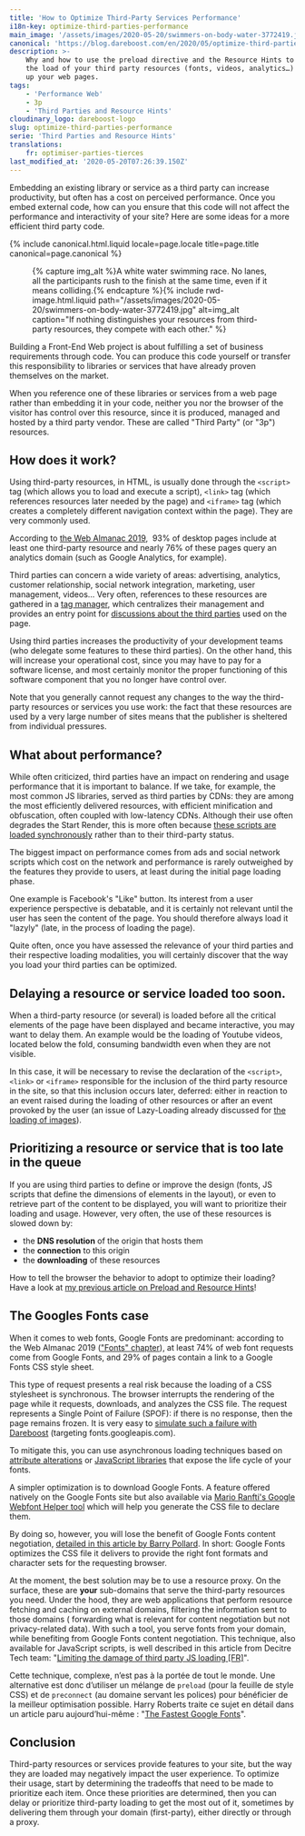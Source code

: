 ```yaml
---
title: 'How to Optimize Third-Party Services Performance'
i18n-key: optimize-third-parties-performance
main_image: '/assets/images/2020-05-20/swimmers-on-body-water-3772419.jpg'
canonical: 'https://blog.dareboost.com/en/2020/05/optimize-third-parties-performance/'
description: >-
    Why and how to use the preload directive and the Resource Hints to optimize
    the load of your third party resources (fonts, videos, analytics…) and speed
    up your web pages.
tags:
    - 'Performance Web'
    - 3p
    - 'Third Parties and Resource Hints'
cloudinary_logo: dareboost-logo
slug: optimize-third-parties-performance
serie: 'Third Parties and Resource Hints'
translations:
    fr: optimiser-parties-tierces
last_modified_at: '2020-05-20T07:26:39.150Z'
---
```


Embedding an existing library or service as a third party can increase
productivity, but often has a cost on perceived performance. Once you embed
external code, how can you ensure that this code will not affect the performance
and interactivity of your site? Here are some ideas for a more efficient third
party code.

<!-- more -->

{% include canonical.html.liquid
    locale=page.locale
    title=page.title
    canonical=page.canonical
%}

<figure>
{% capture img_alt %}A white water swimming race. No lanes, all the participants rush to the finish at the same time, even if it means colliding.{% endcapture %}{% include rwd-image.html.liquid
path="/assets/images/2020-05-20/swimmers-on-body-water-3772419.jpg"
alt=img_alt
caption="If nothing distinguishes your resources from third-party resources, they compete with each other."
%}
</figure>

Building a Front-End Web project is about fulfilling a set of business
requirements through code. You can produce this code yourself or transfer this
responsibility to libraries or services that have already proven themselves on
the market.

When you reference one of these libraries or services from a web page rather
than embedding it in your code, neither you nor the browser of the visitor has
control over this resource, since it is produced, managed and hosted by a third
party vendor. These are called "Third Party" (or "3p") resources.

## How does it work?

Using third-party resources, in HTML, is usually done through the `<script>` tag
(which allows you to load and execute a script), `<link>` tag (which references
resources later needed by the page) and `<iframe>` tag (which creates a
completely different navigation context within the page). They are very commonly
used.

According to
[the Web Almanac 2019](https://almanac.httparchive.org/en/2019/third-parties),
 93% of desktop pages include at least one third-party resource and nearly 76%
of these pages query an analytics domain (such as Google Analytics, for
example).

Third parties can concern a wide variety of areas: advertising, analytics,
customer relationship, social network integration, marketing, user management,
videos... Very often, references to these resources are gathered in a
[tag manager](https://blog.dareboost.com/en/2018/04/how-tag-managers-impact-web-performance/),
which centralizes their management and provides an entry point for
[discussions about the third parties](https://blog.dareboost.com/en/2018/06/tag-manager-web-performance-best-practices/)
used on the page.

Using third parties increases the productivity of your development teams (who
delegate some features to these third parties). On the other hand, this will
increase your operational cost, since you may have to pay for a software
license, and most certainly monitor the proper functioning of this software
component that you no longer have control over.

Note that you generally cannot request any changes to the way the third-party
resources or services you use work: the fact that these resources are used by a
very large number of sites means that the publisher is sheltered from individual
pressures.

## What about performance?

While often criticized, third parties have an impact on rendering and usage
performance that it is important to balance. If we take, for example, the most
common JS libraries, served as third parties by CDNs: they are among the most
efficiently delivered resources, with efficient minification and obfuscation,
often coupled with low-latency CDNs. Although their use often degrades the Start
Render, this is more often because
[these scripts are loaded synchronously](/2017/12/defer-script-to-speed-up-rendering/)
rather than to their third-party status.

The biggest impact on performance comes from ads and social network scripts
which cost on the network and performance is rarely outweighed by the features
they provide to users, at least during the initial page loading phase.

One example is Facebook's "Like" button. Its interest from a user experience
perspective is debatable, and it is certainly not relevant until the user has
seen the content of the page. You should therefore always load it "lazyly"
(late, in the process of loading the page).

Quite often, once you have assessed the relevance of your third parties and
their respective loading modalities, you will certainly discover that the way
you load your third parties can be optimized.

## Delaying a resource or service loaded too soon.

When a third-party resource (or several) is loaded before all the critical
elements of the page have been displayed and became interactive, you may want to
delay them. An example would be the loading of Youtube videos, located below the
fold, consuming bandwidth even when they are not visible.

In this case, it will be necessary to revise the declaration of the `<script>`,
`<link>` or `<iframe>` responsible for the inclusion of the third party resource
in the site, so that this inclusion occurs later, deferred: either in reaction
to an event raised during the loading of other resources or after an event
provoked by the user (an issue of Lazy-Loading already discussed for
[the loading of images](/2019/03/lazy-loading-faster-webpages-seo-friendly/)).

## Prioritizing a resource or service that is too late in the queue

If you are using third parties to define or improve the design (fonts, JS
scripts that define the dimensions of elements in the layout), or even to
retrieve part of the content to be displayed, you will want to prioritize their
loading and usage. However, very often, the use of these resources is slowed
down by:

-   the **DNS resolution** of the origin that hosts them
-   the **connection** to this origin
-   the **downloading** of these resources

How to tell the browser the behavior to adopt to optimize their loading? Have a
look at
[my previous article on Preload and Resource Hints](/2020/05/preload-prefetch-preconnect-resource-hints/)!

## The Googles Fonts case

When it comes to web fonts, Google Fonts are predominant: according to the Web
Almanac 2019 (["Fonts" chapter](https://almanac.httparchive.org/en/2019/fonts)),
at least 74% of web font requests come from Google Fonts, and 29% of pages
contain a link to a Google Fonts CSS style sheet.

This type of request presents a real risk because the loading of a CSS
stylesheet is synchronous. The browser interrupts the rendering of the page
while it requests, downloads, and analyzes the CSS file. The request represents
a Single Point of Failure (SPOF): if there is no response, then the page remains
frozen. It is very easy to
[simulate such a failure with Dareboost](https://www.dareboost.com/en/doc/website-speed-test/settings/dns-mapping-blackhole)
(targeting fonts.googleapis.com).

To mitigate this, you can use asynchronous loading techniques based on
[attribute alterations](https://www.filamentgroup.com/lab/load-css-simpler/) or
[JavaScript libraries](https://github.com/filamentgroup/loadCSS) that expose the
life cycle of your fonts.

A simpler optimization is to download Google Fonts. A feature offered natively
on the Google Fonts site but also available via
[Mario Ranfti's Google Webfont Helper tool](https://google-webfonts-helper.herokuapp.com/fonts)
which will help you generate the CSS file to declare them.

By doing so, however, you will lose the benefit of Google Fonts content
negotiation,
[detailed in this article by Barry Pollard](https://www.tunetheweb.com/blog/should-you-self-host-google-fonts/).
In short: Google Fonts optimizes the CSS file it delivers to provide the right
font formats and character sets for the requesting browser.

At the moment, the best solution may be to use a resource proxy. On the surface,
these are **your** sub-domains that serve the third-party resources you need.
Under the hood, they are web applications that perform resource fetching and
caching on external domains, filtering the information sent to those domains (
forwarding what is relevant for content negotiation but not privacy-related
data). With such a tool, you serve fonts from your domain, while benefiting from
Google Fonts content negotiation. This technique, also available for JavaScript
scripts, is well described in this article from Decitre Tech team:
"[Limiting the damage of third party JS loading [FR]](https://tech.decitre.fr/posts/optimiser-chargement-js-tiers)".

Cette technique, complexe, n’est pas à la portée de tout le monde. Une
alternative est donc d’utiliser un mélange de `preload` (pour la feuille de
style CSS) et de `preconnect` (au domaine servant les polices) pour bénéficier
de la meilleur optimisation possible. Harry Roberts traite ce sujet en détail
dans un article paru aujourd’hui-même :
"[The Fastest Google Fonts](https://csswizardry.com/2020/05/the-fastest-google-fonts/)".

## Conclusion

Third-party resources or services provide features to your site, but the way
they are loaded may negatively impact the user experience. To optimize their
usage, start by determining the tradeoffs that need to be made to prioritize
each item. Once these priorities are determined, then you can delay or
prioritize third-party loading to get the most out of it, sometimes by
delivering them through your domain (first-party), either directly or through a
proxy.
